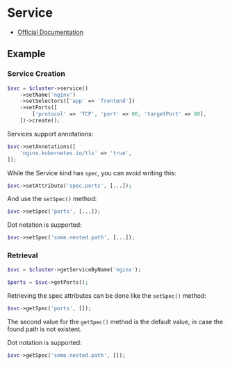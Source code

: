 # Service

- [Official Documentation](https://kubernetes.io/docs/concepts/services-networking/service/)

## Example

### Service Creation

```php
$svc = $cluster->service()
    ->setName('nginx')
    ->setSelectors(['app' => 'frontend'])
    ->setPorts([
        ['protocol' => 'TCP', 'port' => 80, 'targetPort' => 80],
    ])->create();
```

Services support annotations:

```php
$svc->setAnnotations([
    'nginx.kubernetes.io/tls' => 'true',
]);
```

While the Service kind has `spec`, you can avoid writing this:

```php
$svc->setAttribute('spec.ports', [...]);
```

And use the `setSpec()` method:

```php
$svc->setSpec('ports', [...]);
```

Dot notation is supported:

```php
$svc->setSpec('some.nested.path', [...]);
```

### Retrieval

```php
$svc = $cluster->getServiceByName('nginx');

$ports = $svc->getPorts();
```

Retrieving the spec attributes can be done like the `setSpec()` method:

```php
$svc->getSpec('ports', []);
```

The second value for the `getSpec()` method is the default value, in case the found path is not existent.

Dot notation is supported:

```php
$svc->getSpec('some.nested.path', []);
```
